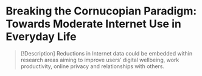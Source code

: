 # Breaking the Cornucopian Paradigm: Towards Moderate Internet Use in Everyday Life

>[!Description]
>Reductions in Internet data could be embedded within research areas aiming to improve users’ digital wellbeing, work productivity, online privacy and relationships with others.